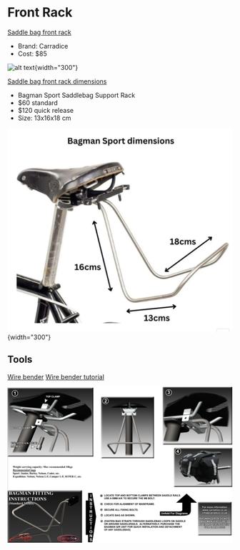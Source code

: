 # Front Rack

[Saddle bag front rack](https://analogcycles.com/products/carradice-saddle-bag-support)

- Brand: Carradice
- Cost: $85

![alt text](image-1.png){width="300"}

[Saddle bag front rack dimensions](https://carradice.co.uk/products/bagman-sport-saddlebag-support-rack)


- Bagman Sport Saddlebag Support Rack
- $60 standard
- $120 quick release
- Size: 13x16x18 cm

![alt text](image-3.png){width="300"}

## Tools

[Wire bender](https://micromark.com/products/vise-mounted-wire-bender?keyword=Wire%20BENDER)
[Wire bender tutorial](https://www.youtube.com/watch?v=3QzrwPx9fNs)


![alt text](image-2.png)